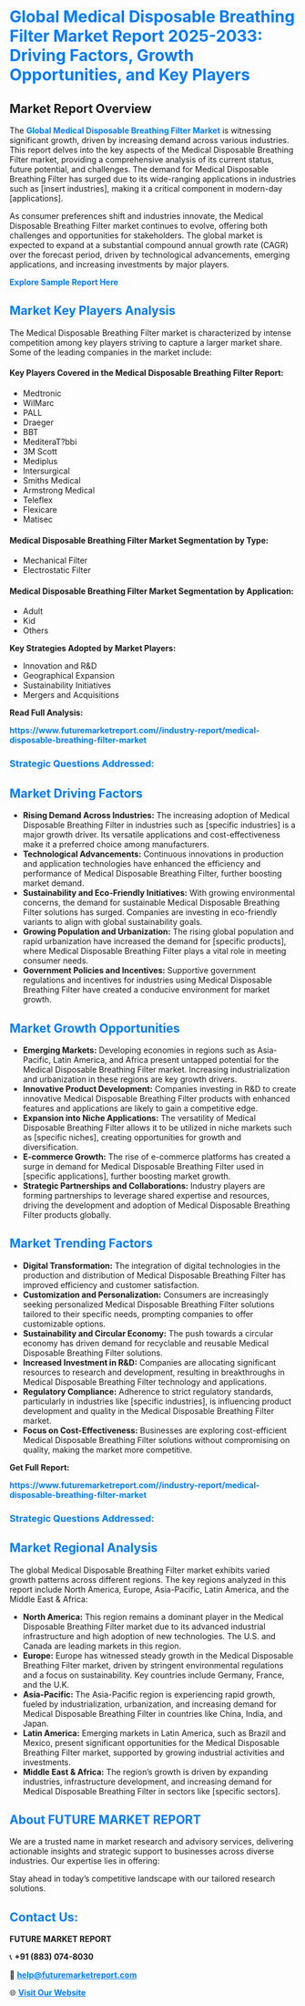 <h1 style="color: #007BFF;">Global Medical Disposable Breathing Filter Market Report 2025-2033: Driving Factors, Growth Opportunities, and Key Players</h1>

<section id="overview">
<h2>Market Report Overview</h2>
<p>The <a href="https://www.futuremarketreport.com//industry-report/medical-disposable-breathing-filter-market" style="color: #007BFF; text-decoration: none;"><strong>Global Medical Disposable Breathing Filter Market</strong></a> is witnessing significant growth, driven by increasing demand across various industries. This report delves into the key aspects of the Medical Disposable Breathing Filter market, providing a comprehensive analysis of its current status, future potential, and challenges. The demand for Medical Disposable Breathing Filter has surged due to its wide-ranging applications in industries such as [insert industries], making it a critical component in modern-day [applications].</p>
<p>As consumer preferences shift and industries innovate, the Medical Disposable Breathing Filter market continues to evolve, offering both challenges and opportunities for stakeholders. The global market is expected to expand at a substantial compound annual growth rate (CAGR) over the forecast period, driven by technological advancements, emerging applications, and increasing investments by major players.</p>
</section>

<section id="overview">
<p><a href="https://www.futuremarketreport.com//request-sample/reportId=78724" style="color: #007BFF; text-decoration: none;"><strong>Explore Sample Report Here</strong></a></p>
</section>

<section id="key-players">
<h2 style="color: #007BFF;">Market Key Players Analysis</h2>
<p>The Medical Disposable Breathing Filter market is characterized by intense competition among key players striving to capture a larger market share. Some of the leading companies in the market include:</p>
<h4>Key Players Covered in the Medical Disposable Breathing Filter Report:</h4>
<ul><li>Medtronic</li><li>WilMarc</li><li>PALL</li><li>Draeger</li><li>BBT</li><li>MediteraT?bbi</li><li>3M Scott</li><li>Mediplus</li><li>Intersurgical</li><li>Smiths Medical</li><li>Armstrong Medical</li><li>Teleflex</li><li>Flexicare</li><li>Matisec</li></ul>
<h4>Medical Disposable Breathing Filter Market Segmentation by Type:</h4>
<ul><li>Mechanical Filter</li><li>Electrostatic Filter</li></ul>

<h4>Medical Disposable Breathing Filter Market Segmentation by Application:</h4>
<ul><li>Adult</li><li>Kid</li><li>Others</li></ul>
<p><strong>Key Strategies Adopted by Market Players:</strong></p>
<ul>
<li>Innovation and R&D</li>
<li>Geographical Expansion</li>
<li>Sustainability Initiatives</li>
<li>Mergers and Acquisitions</li>
</ul>
</section>

<section>
<p><strong>Read Full Analysis: </strong></p><a href="https://www.futuremarketreport.com//industry-report/medical-disposable-breathing-filter-market" style="color: #007BFF; text-decoration: none;"><strong>https://www.futuremarketreport.com//industry-report/medical-disposable-breathing-filter-market</strong></a>
<h3 style="color: #007BFF;">Strategic Questions Addressed:</h3>
</section>

<section id="driving-factors">
<h2 style="color: #007BFF;">Market Driving Factors</h2>
<ul>
<li><strong>Rising Demand Across Industries:</strong> The increasing adoption of Medical Disposable Breathing Filter in industries such as [specific industries] is a major growth driver. Its versatile applications and cost-effectiveness make it a preferred choice among manufacturers.</li>
<li><strong>Technological Advancements:</strong> Continuous innovations in production and application technologies have enhanced the efficiency and performance of Medical Disposable Breathing Filter, further boosting market demand.</li>
<li><strong>Sustainability and Eco-Friendly Initiatives:</strong> With growing environmental concerns, the demand for sustainable Medical Disposable Breathing Filter solutions has surged. Companies are investing in eco-friendly variants to align with global sustainability goals.</li>
<li><strong>Growing Population and Urbanization:</strong> The rising global population and rapid urbanization have increased the demand for [specific products], where Medical Disposable Breathing Filter plays a vital role in meeting consumer needs.</li>
<li><strong>Government Policies and Incentives:</strong> Supportive government regulations and incentives for industries using Medical Disposable Breathing Filter have created a conducive environment for market growth.</li>
</ul>
</section>

<section id="growth-opportunities">
<h2 style="color: #007BFF;">Market Growth Opportunities</h2>
<ul>
<li><strong>Emerging Markets:</strong> Developing economies in regions such as Asia-Pacific, Latin America, and Africa present untapped potential for the Medical Disposable Breathing Filter market. Increasing industrialization and urbanization in these regions are key growth drivers.</li>
<li><strong>Innovative Product Development:</strong> Companies investing in R&D to create innovative Medical Disposable Breathing Filter products with enhanced features and applications are likely to gain a competitive edge.</li>
<li><strong>Expansion into Niche Applications:</strong> The versatility of Medical Disposable Breathing Filter allows it to be utilized in niche markets such as [specific niches], creating opportunities for growth and diversification.</li>
<li><strong>E-commerce Growth:</strong> The rise of e-commerce platforms has created a surge in demand for Medical Disposable Breathing Filter used in [specific applications], further boosting market growth.</li>
<li><strong>Strategic Partnerships and Collaborations:</strong> Industry players are forming partnerships to leverage shared expertise and resources, driving the development and adoption of Medical Disposable Breathing Filter products globally.</li>
</ul>
</section>

<section id="trending-factors">
<h2 style="color: #007BFF;">Market Trending Factors</h2>
<ul>
<li><strong>Digital Transformation:</strong> The integration of digital technologies in the production and distribution of Medical Disposable Breathing Filter has improved efficiency and customer satisfaction.</li>
<li><strong>Customization and Personalization:</strong> Consumers are increasingly seeking personalized Medical Disposable Breathing Filter solutions tailored to their specific needs, prompting companies to offer customizable options.</li>
<li><strong>Sustainability and Circular Economy:</strong> The push towards a circular economy has driven demand for recyclable and reusable Medical Disposable Breathing Filter solutions.</li>
<li><strong>Increased Investment in R&D:</strong> Companies are allocating significant resources to research and development, resulting in breakthroughs in Medical Disposable Breathing Filter technology and applications.</li>
<li><strong>Regulatory Compliance:</strong> Adherence to strict regulatory standards, particularly in industries like [specific industries], is influencing product development and quality in the Medical Disposable Breathing Filter market.</li>
<li><strong>Focus on Cost-Effectiveness:</strong> Businesses are exploring cost-efficient Medical Disposable Breathing Filter solutions without compromising on quality, making the market more competitive.</li>
</ul>
</section>

<section>
<p><strong>Get Full Report: </strong></p><a href="https://www.futuremarketreport.com//industry-report/medical-disposable-breathing-filter-market" style="color: #007BFF; text-decoration: none;"><strong>https://www.futuremarketreport.com//industry-report/medical-disposable-breathing-filter-market</strong></a>
<h3 style="color: #007BFF;">Strategic Questions Addressed:</h3>
</section>


<section id="regional-analysis">
<h2 style="color: #007BFF;">Market Regional Analysis</h2>
<p>The global Medical Disposable Breathing Filter market exhibits varied growth patterns across different regions. The key regions analyzed in this report include North America, Europe, Asia-Pacific, Latin America, and the Middle East & Africa:</p>
<ul>
<li><strong>North America:</strong> This region remains a dominant player in the Medical Disposable Breathing Filter market due to its advanced industrial infrastructure and high adoption of new technologies. The U.S. and Canada are leading markets in this region.</li>
<li><strong>Europe:</strong> Europe has witnessed steady growth in the Medical Disposable Breathing Filter market, driven by stringent environmental regulations and a focus on sustainability. Key countries include Germany, France, and the U.K.</li>
<li><strong>Asia-Pacific:</strong> The Asia-Pacific region is experiencing rapid growth, fueled by industrialization, urbanization, and increasing demand for Medical Disposable Breathing Filter in countries like China, India, and Japan.</li>
<li><strong>Latin America:</strong> Emerging markets in Latin America, such as Brazil and Mexico, present significant opportunities for the Medical Disposable Breathing Filter market, supported by growing industrial activities and investments.</li>
<li><strong>Middle East & Africa:</strong> The region’s growth is driven by expanding industries, infrastructure development, and increasing demand for Medical Disposable Breathing Filter in sectors like [specific sectors].</li>
</ul>
</section>

<footer>
<h2 style="color: #007BFF;">About FUTURE MARKET REPORT</h2>
<p>We are a trusted name in market research and advisory services, delivering actionable insights and strategic support to businesses across diverse industries. Our expertise lies in offering:</p>

<p>Stay ahead in today’s competitive landscape with our tailored research solutions.</p>

<h2 style="color: #007BFF;">Contact Us:</h2>
<p><strong>FUTURE MARKET REPORT</strong></p>
<p>📞 <strong>+91 (883) 074-8030</strong></p>
<p>📧 <strong><a href="mailto:help@futuremarketreport.com" style="color: #007BFF;">help@futuremarketreport.com</a></strong></p>
<p>🌐 <strong><a href="https://www.futuremarketreport.com/" style="color: #007BFF;">Visit Our Website</a></strong></p>
</footer>